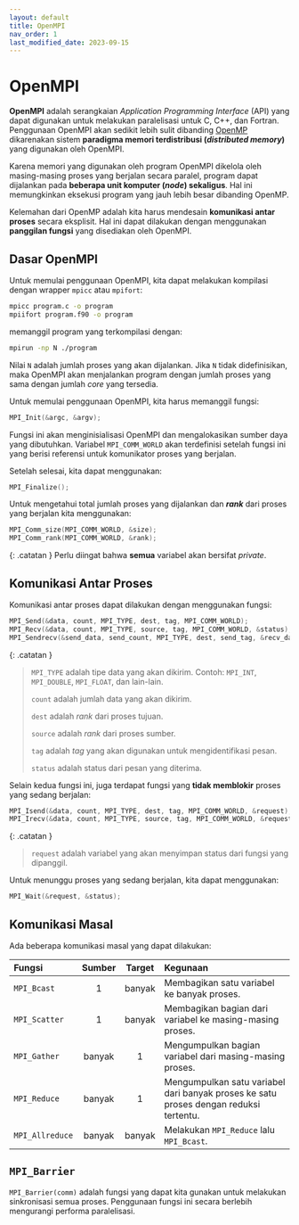 ```yaml
---
layout: default
title: OpenMPI
nav_order: 1
last_modified_date: 2023-09-15
---
```

# OpenMPI

**OpenMPI** adalah serangkaian *Application Programming Interface* (API) yang dapat digunakan untuk melakukan paralelisasi untuk C, C++, dan Fortran. Penggunaan OpenMPI akan sedikit lebih sulit dibanding [OpenMP](https://www.openmp.org/) dikarenakan sistem **paradigma memori terdistribusi (*distributed memory*)** yang digunakan oleh OpenMPI.

Karena memori yang digunakan oleh program OpenMPI dikelola oleh masing-masing proses yang berjalan secara paralel, program dapat dijalankan pada **beberapa unit komputer (*node*) sekaligus**. Hal ini memungkinkan eksekusi program yang jauh lebih besar dibanding OpenMP.

Kelemahan dari OpenMP adalah kita harus mendesain **komunikasi antar proses** secara eksplisit. Hal ini dapat dilakukan dengan menggunakan **panggilan fungsi** yang disediakan oleh OpenMPI.

## Dasar OpenMPI

Untuk memulai penggunaan OpenMPI, kita dapat melakukan kompilasi dengan wrapper `mpicc` atau `mpifort`:

```bash
mpicc program.c -o program
mpiifort program.f90 -o program
```

memanggil program yang terkompilasi dengan:

```bash
mpirun -np N ./program
```

Nilai `N` adalah jumlah proses yang akan dijalankan. Jika `N` tidak didefinisikan, maka OpenMPI akan menjalankan program dengan jumlah proses yang sama dengan jumlah *core* yang tersedia.

Untuk memulai penggunaan OpenMPI, kita harus memanggil fungsi:

```c++
MPI_Init(&argc, &argv);
```

Fungsi ini akan menginisialisasi OpenMPI dan mengalokasikan sumber daya yang dibutuhkan. Variabel `MPI_COMM_WORLD` akan terdefinisi setelah fungsi ini yang berisi referensi untuk komunikator proses yang berjalan.

Setelah selesai, kita dapat menggunakan:

```c++
MPI_Finalize();
```

Untuk mengetahui total jumlah proses yang dijalankan dan ***rank*** dari proses yang berjalan kita menggunakan:

```c++
MPI_Comm_size(MPI_COMM_WORLD, &size);
MPI_Comm_rank(MPI_COMM_WORLD, &rank);
```

{: .catatan }
Perlu diingat bahwa **semua** variabel akan bersifat *private*.

## Komunikasi Antar Proses

Komunikasi antar proses dapat dilakukan dengan menggunakan fungsi:

```c++
MPI_Send(&data, count, MPI_TYPE, dest, tag, MPI_COMM_WORLD);
MPI_Recv(&data, count, MPI_TYPE, source, tag, MPI_COMM_WORLD, &status);
MPI_Sendrecv(&send_data, send_count, MPI_TYPE, dest, send_tag, &recv_data, recv_count, MPI_TYPE, source, recv_tag, MPI_COMM_WORLD, &status);
```

{: .catatan }
> `MPI_TYPE` adalah tipe data yang akan dikirim. Contoh: `MPI_INT`, `MPI_DOUBLE`, `MPI_FLOAT`, dan lain-lain.
>
> `count` adalah jumlah data yang akan dikirim.
>
> `dest` adalah *rank* dari proses tujuan.
>
> `source` adalah *rank* dari proses sumber.
>
> `tag` adalah *tag* yang akan digunakan untuk mengidentifikasi pesan.
>
> `status` adalah status dari pesan yang diterima.

Selain kedua fungsi ini, juga terdapat fungsi yang **tidak memblokir** proses yang sedang berjalan:

```c++
MPI_Isend(&data, count, MPI_TYPE, dest, tag, MPI_COMM_WORLD, &request);
MPI_Irecv(&data, count, MPI_TYPE, source, tag, MPI_COMM_WORLD, &request);
```

{: .catatan }
> `request` adalah variabel yang akan menyimpan status dari fungsi yang dipanggil.

Untuk menunggu proses yang sedang berjalan, kita dapat menggunakan:

```c++
MPI_Wait(&request, &status);
```

## Komunikasi Masal

Ada beberapa komunikasi masal yang dapat dilakukan:

| Fungsi | Sumber | Target | Kegunaan |
| :- | :-: | :-: | :- |
| `MPI_Bcast` | 1 | banyak | Membagikan satu variabel ke banyak proses. |
| `MPI_Scatter` | 1 | banyak | Membagikan bagian dari variabel ke masing-masing proses. |
| `MPI_Gather` | banyak | 1 | Mengumpulkan bagian variabel dari masing-masing proses. |
| `MPI_Reduce` | banyak | 1 | Mengumpulkan satu variabel dari banyak proses ke satu proses dengan reduksi tertentu. |
| `MPI_Allreduce` | banyak | banyak | Melakukan `MPI_Reduce` lalu `MPI_Bcast`. |

## `MPI_Barrier`

`MPI_Barrier(comm)` adalah fungsi yang dapat kita gunakan untuk melakukan sinkronisasi semua proses. Penggunaan fungsi ini secara berlebih mengurangi performa paralelisasi.
